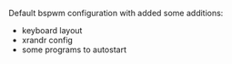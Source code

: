 Default bspwm configuration with added some additions:
- keyboard layout
- xrandr config
- some programs to autostart
